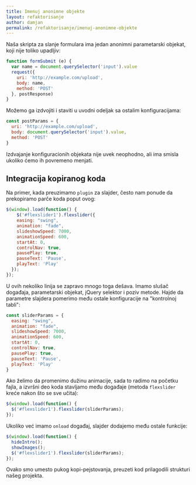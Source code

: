 ```yaml
---
title: Imenuj anonimne objekte
layout: refaktorisanje
author: damjan
permalink: /refaktorisanje/imenuj-anonimne-objekte
---
```


Naša skripta za slanje formulara ima jedan anonimni parametarski objekat, koji nije toliko upadljiv:

```javascript
function formSubmit (e) {
  var name = document.querySelector('input').value
  request({
    uri: 'http://example.com/upload',
    body: name,
    method: 'POST'
  }, postResponse)
}
```

Možemo ga izdvojiti i staviti u uvodni odeljak sa ostalim konfiguracijama:

```javascript
const postParams = {
  uri: 'http://example.com/upload',
  body: document.querySelector('input').value,
  method: 'POST'
}
```

Izdvajanje konfiguracionih objekata nije uvek neophodno, ali ima smisla ukoliko ćemo ih povremeno menjati.

## Integracija kopiranog koda

Na primer, kada preuzimamo `plugin` za slajder, često nam ponude da prekopiramo parče koda poput ovog:

```javascript
$(window).load(function() {
    $('#flexslider1').flexslider({
    easing: "swing",  
    animation: "fade",
    slideshowSpeed: 7000,
    animationSpeed: 600,
    startAt: 0,
    controlNav: true,
    pausePlay: true,
    pauseText: 'Pause',
    playText: 'Play'
  });
});
```

U ovih nekoliko linija se zapravo mnogo toga dešava. Imamo slušač događaja, parametarski objekat, jQuery selektor i poziv metode. Hajde da parametre slajdera pomerimo među ostale konfiguracije na "kontrolnoj tabli":

```javascript
const sliderParams = {
  easing: "swing",  
  animation: "fade",
  slideshowSpeed: 7000,
  animationSpeed: 600,
  startAt: 0,
  controlNav: true,
  pausePlay: true,
  pauseText: 'Pause',
  playText: 'Play'
}
```

Ako želimo da promenimo dužinu animacije, sada to radimo na početku fajla, a izvršni deo koda stavljamo među događaje (metoda `flexslider` kreće nakon što se sve učita):

```javascript
$(window).load(function() {
  $('#flexslider1').flexslider(sliderParams);
});
```

Ukoliko već imamo `onload` događaj, slajder dodajemo među ostale funkcije:

```javascript
$(window).load(function() {
  hideIntro();
  showImages();
  $('#flexslider1').flexslider(sliderParams);
});
```

Ovako smo umesto pukog kopi-pejstovanja, preuzeti kod prilagodili strukturi našeg projekta.
